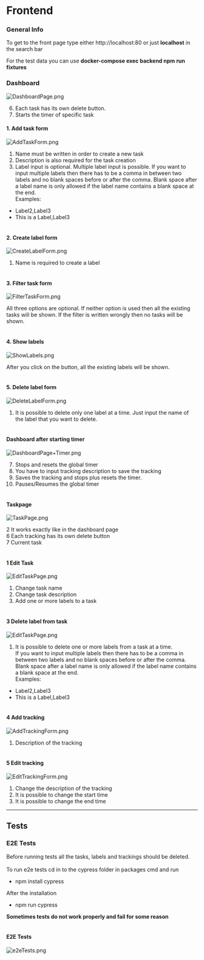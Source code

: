 # Frontend

### General Info

To get to the front page type either http://localhost:80 or just **localhost** in the search bar

For the test data you can use **docker-compose exec backend npm run fixtures**

### Dashboard

![DashboardPage.png](./images/DashboardPage.png "dashboard")

6. Each task has its own delete button.
7. Starts the timer of specific task

#### 1. Add task form

![AddTaskForm.png](./images/AddTaskForm.png/ "addtaskform")

1. Name must be written in order to create a new task <br>
2. Description is also required for the task creation
3. Label input is optional. Multiple label input is possible. If you want to input multiple labels then there has to be a comma in between two labels and no blank spaces before or after the comma. Blank space after a label name is only allowed if the label name contains a blank space at the end. <br> Examples: 
* Label2,Label3
* This is a Label,Label3 

#### <br> 2. Create label form
![CreateLabelForm.png](./images/CreateLabelForm.png/ "createlabelform")

1. Name is required to create a label


#### <br> 3. Filter task form
![FilterTaskForm.png](./images/FilterTaskForm.png/ "filtertaskform")

All three options are optional. If neither option is used then all the existing tasks will be shown. If the filter is written wrongly then no tasks will be shown.

#### <br> 4. Show labels
![ShowLabels.png](./images/ShowLabels.png/ "filtertaskform")

After you click on the button, all the existing labels will be shown.

#### <br> 5. Delete label form
![DeleteLabelForm.png](./images/DeleteLabelForm.png/ "deletelabelform")

1. It is possible to delete only one label at a time. Just input the name of the label that you want to delete.

#### <br> Dashboard after starting timer
![DashboardPage+Timer.png](./images/DashboardPage+Timer.png/ "dashboardpage+timer")

7. Stops and resets the global timer
8. You have to input tracking description to save the tracking
9. Saves the tracking and stops plus resets the timer.
10. Pauses/Resumes the global timer

#### <br> Taskpage
![TaskPage.png](./images/TaskPage.png/ "taskpage")

2 It works exactly like in the dashboard page <br>
6 Each tracking has its own delete button <br>
7 Current task


#### <br> 1 Edit Task
![EditTaskPage.png](./images/EditTaskForm.png/ "edittaskform")

1. Change task name
2. Change task description
3. Add one or more labels to a task

#### <br> 3 Delete label from task
![EditTaskPage.png](./images/DeleteLabelFromTaskForm.png/ "edittaskform")

1. It is possible to delete one or more labels from a task at a time. <br>
If you want to input multiple labels then there has to be a comma in between two labels and no blank spaces before or after the comma. Blank space after a label name is only allowed if the label name contains a blank space at the end. <br> 
Examples: 
* Label2,Label3
* This is a Label,Label3

#### <br> 4 Add tracking
![AddTrackingForm.png](./images/AddTrackingForm.png/ "edittrackingform")

1. Description of the tracking

#### <br> 5 Edit tracking
![EditTrackingForm.png](./images/EditTrackingForm.png/ "edittrackingform")

1. Change the description of the tracking
2. It is possible to change the start time
3. It is possible to change the end time

---
## Tests

### E2E Tests

Before running tests all the tasks, labels and trackings should be deleted. <br><br>
To run e2e tests cd in to the cypress folder in packages cmd and run
 
 * npm install cypress

After the installation

* npm run cypress

**Sometimes tests do not work properly and fail for some reason**

#### <br> E2E Tests
![e2eTests.png](./images/e2eTests.png/ "e2eTests")